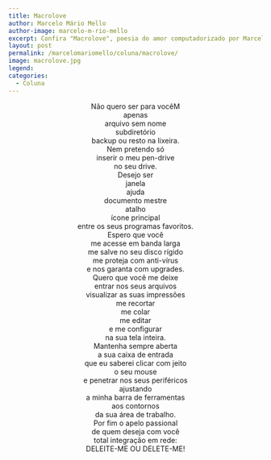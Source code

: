 ```yaml
---
title: Macrolove
author: Marcelo Mário Mello
author-image: marcelo-m-rio-mello
excerpt: Confira "Macrolove", poesia do amor computadorizado por Marcelo Mário Mello
layout: post
permalink: /marcelomariomello/coluna/macrolove/
image: macrolove.jpg
legend:
categories:
  - Coluna
---
```


<p style="text-align: center;">Não quero ser para vocêM<br>
apenas<br>
arquivo sem nome<br>
subdiretório<br>
backup
ou resto na lixeira.<br>
Nem pretendo só<br>
inserir o meu pen-drive<br>
no seu drive.<br />
Desejo ser<br>
janela<br>
ajuda<br>
documento mestre<br>
atalho<br>
ícone principal<br>
entre os seus programas favoritos.<br>
Espero que você<br>
me acesse em banda larga<br>
me salve no seu disco rígido<br>
me proteja com anti-vírus<br>
e nos garanta com upgrades.<br>
Quero que você me deixe<br>
entrar nos seus arquivos<br>
visualizar as suas impressões<br>
me recortar<br>
me colar<br>
me editar<br>
e me configurar<br>
na sua tela inteira.<br>
Mantenha sempre aberta<br>
a sua caixa de entrada<br>
que eu saberei clicar com jeito<br>
o seu mouse<br>
e penetrar nos seus periféricos<br>
ajustando<br>
a minha barra de ferramentas<br>
aos contornos<br>
da sua área de trabalho.<br>
Por fim o apelo passional<br>
de quem deseja com você<br>
total integração em rede:<br>
DELEITE-ME OU DELETE-ME!</p>